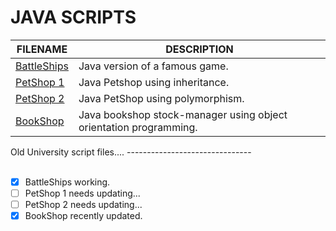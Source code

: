 # JAVA SCRIPTS

| FILENAME       | DESCRIPTION |
|----------------|-------------|
| [BattleShips](https://github.com/BroadbentT/Battleships) | Java version of a famous game.|
| [PetShop 1](https://github.com/BroadbentT/Petshop-1) | Java Petshop using inheritance. |
| [PetShop 2](https://github.com/BroadbentT/Petshop-2) |Java PetShop using polymorphism.|
| [BookShop](https://github.com/BroadbentT/Bookshop)| Java bookshop stock-manager using object orientation programming. |

Old University script files.... 
------------------------------- </br></br>
- [x] BattleShips working.
- [ ] PetShop 1 needs updating...
- [ ] PetShop 2 needs updating...
- [x] BookShop recently updated.
